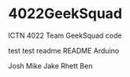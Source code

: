 # 4022GeekSquad
ICTN 4022 Team GeekSquad code 


test test
readme
README
Arduino

Josh
Mike
Jake
Rhett
Ben

